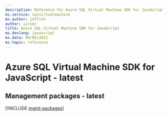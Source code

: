 ```yaml
---
description: Reference for Azure SQL Virtual Machine SDK for JavaScript
ms.service: sqlvirtualmachine
ms.author: jeffish
author: xirzec
title: Azure SQL Virtual Machine SDK for JavaScript
ms.devlang: javascript
ms.data: 09/06/2022
ms.topic: reference
---
```

# Azure SQL Virtual Machine SDK for JavaScript - latest

## Management packages - latest
[!INCLUDE [mgmt-packages](sql-virtual-machine-mgmt-index.md)]
